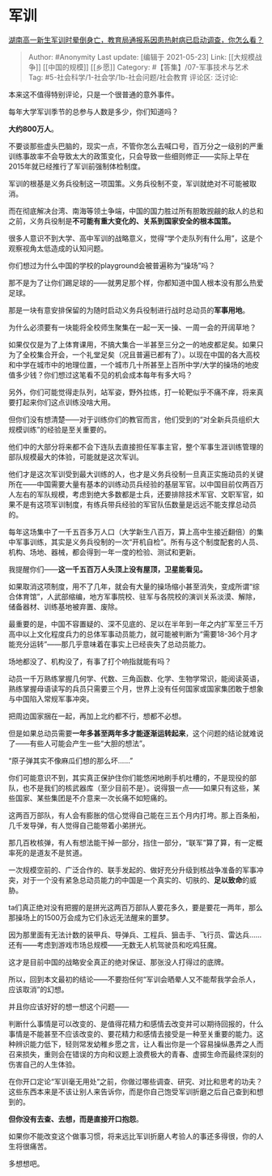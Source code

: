 # 军训
[湖南高一新生军训时晕倒身亡，教育局通报系因患热射病已启动调查，你怎么看？](https://www.zhihu.com/question/412671457/answer/1411557637)

> Author: #Anonymity
> Last update: [编辑于 2021-05-23]
> Link: [[大规模战争]] [[中国的规模]] [[乡愿]]
> Category: #【答集】/07-军事技术与艺术
> Tag: #5-社会科学/1-社会学/1b-社会问题/社会教育
> 评论区:
> 泛讨论:

本来这不值得特别评论，只是一个很普通的意外事件。

每年大学军训季节的总参与人数是多少，你们知道吗？

**大约800万人**。

不要谈那些虚头巴脑的，现实一点，不管你怎么去喊口号，百万分之一级别的严重训练事故率不会导致太大的政策变化，只会导致一些细则修正——实际上早在2015年就已经推行了军训前强制体检制度。

军训的根基是义务兵役制这一项国策。义务兵役制不变，军训就绝对不可能被取消。

而在彻底解决台湾、南海等领土争端，中国的国力胜过所有胆敢觊觎的敌人的总和之前，义务兵役制是**不可能有重大变化的、关系到国家安全的根本国策。**

很多人意识不到大学、高中军训的战略意义，觉得“学个走队列有什么用”，这是个观察视角太低造成的认知问题。

你们想过为什么中国的学校的playground会被普遍称为“操场”吗？

那不是为了让你们踢足球的——就男足那个样，你都知道中国人根本没有那么热爱足球。

那是一块有意安排保留的为随时启动义务兵役制进行战时总动员的**军事用地**。

为什么必须要有一块能将全校师生聚集在一起一天一操、一周一会的开阔草地？

如果仅仅是为了上体育课用，不搞大集合一半甚至三分之一的地皮都足矣。如果只为了全校集合开会，一个礼堂足矣（况且普遍已都有了）。以现在中国的各大高校和中学在城市中的地理位置，一个城市几十所甚至上百所中学/大学的操场的地皮值多少钱？你们想过这笔看不见的机会成本每年有多大吗？

另外，你们可能觉得走队列，站军姿，野外拉练，打一轮靶似乎不痛不痒，将来真要打起来你们这点训练没啥大用。

但你们没有想清楚——对于训练你们的教官而言，他们受到的“对全新兵员组织大规模训练”的经验是至关重要的。

他们中的大部分将来都不会下连队去直接担任军事主官，整个军事生涯训练管理的部队规模最大的体验，可能就是这次军训。

他们才是这次军训受到最大训练的人，也才是义务兵役制一旦真正实施动员的关键所在——中国需要大量有基本的训练动员兵经验的基层军官。以中国目前仅两百万人左右的军队规模，考虑到绝大多数都是士兵，还要排除技术军官、文职军官，如果不是有这项军训制度，有练兵带兵经验的军官队伍数量是远远不能支撑总动员的。

每年这场集中了一千五百多万人口（大学新生八百万，算上高中生接近翻倍）的集中军事训练，其实是义务兵役制的一次“开机自检”。所有与这个制度配套的人员、机构、场地、器械，都会得到一年一度的检验、测试和更新。

我提醒你们——**这一千五百万人头顶上没有屋顶，卫星能看见。**

如果取消这项制度，用不了几年，就会有大量的操场缩小甚至消失，变成所谓“综合体育馆”，人武部缩编，地方军事院校、驻军与各院校的演训关系淡漠、解除，储备器材、训练基地被弃置、废除。

最重要的是，中国不容置疑的、深不见底的、足以在半年到一年之内扩军至三千万高中以上文化程度兵力的总体军事动员能力，就可能被判断为“需要18-36个月才能充分运转”——那几乎意味着在事实上已经丧失了总动员能力。

场地都没了、机构没了，有事了打个响指就能有吗？

动员一千万熟练掌握几何学、代数、三角函数、化学、生物学常识，能阅读英语，熟练掌握母语读写的兵员只需要三个月，世界上没有任何国家或国家集团敢于想象与中国陷入常规军事冲突。

把周边国家捆在一起，再加上北约都不行，想都不必想。

但是如果总动员需要**一年多甚至两年多才能逐渐运转起来**，这个问题的结论就难说了——有些人可能会产生一些“大胆的想法”。

“原子弹其实不像麻瓜们想的那么坏……”

你们可能意识不到，其实真正保护住你们能悠闲地刷手机吐槽的，不是现役的部队，也不是我们的核武器库（至少目前不是）。说得狠一点——如果只有这些，某些国家、某些集团是不介意来一次长痛不如短痛的。

这两百万部队，有人会有膨胀的信心觉得自己能在三五个月内打垮。那上百条船，几千发导弹，有人觉得自己能带着小弟拼光。

那几百枚核弹，有人有想法能干掉一部分，挡住一部分，“联军”算了算，有一定概率死的是道友不是贫道。

一次规模空前的、广泛合作的、联手发起的、做好充分升级到核战争准备的军事冲突，对于一个没有紧急总动员能力的中国是一个真实的、切肤的、**足以致命**的威胁。

ta们真正绝对没有把握的是拼光这两百万部队人要花多久，要是要花一两年，那么那操场上的1500万会成为它们永远无法醒来的噩梦。

因为那里面有无法计数的装甲兵、导弹兵、工程兵、狙击手、飞行员、雷达兵……还有——考虑到游戏市场总规模——无数无人机驾驶员和吃鸡狂魔。

这才是目前中国的战略安全真正的绝对保证、那张没人打得过的底牌。

所以，回到本文最初的结论——不要抱任何“军训会晒晕人又不能帮我学会杀人，应该取消”的幻想。

并且你应该好好的想一想这个问题——

判断什么事情是可以改变的、是值得花精力和感情去改变并可以期待回报的，什么事情是不能甚至不应该改变的、要花精力和感情去接受是一种至关重要的能力。这种辨识能力低下，轻则常发幼稚乡愿之言，让人看出你是一个容易操纵愚弄之人而召来损失，重则会在错误的方向和议题上浪费极大的青春、虚掷生命而最终深刻的伤害自己的人生体验。

在你开口定论“军训毫无用处“之前，你做过哪些调查、研究、对比和思考的功夫？这些东西本来是不该让别人来告诉你，而是你自己饱受军训折磨之后自己查到和想到的。

**但你没有去查、去想，而是直接开口抱怨**。

如果你不能改变这个做事习惯，将来远比军训折磨人考验人的事还多得很，你的人生将很痛苦。

多想想吧。
